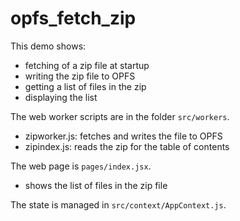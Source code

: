 # opfs_fetch_zip

This demo shows:

- fetching of a zip file at startup
- writing the zip file to OPFS
- getting a list of files in the zip
- displaying the list

The web worker scripts are in the folder `src/workers`.

- zipworker.js: fetches and writes the file to OPFS
- zipindex.js: reads the zip for the table of contents

The web page is `pages/index.jsx`.

- shows the list of files in the zip file

The state is managed in `src/context/AppContext.js`.
